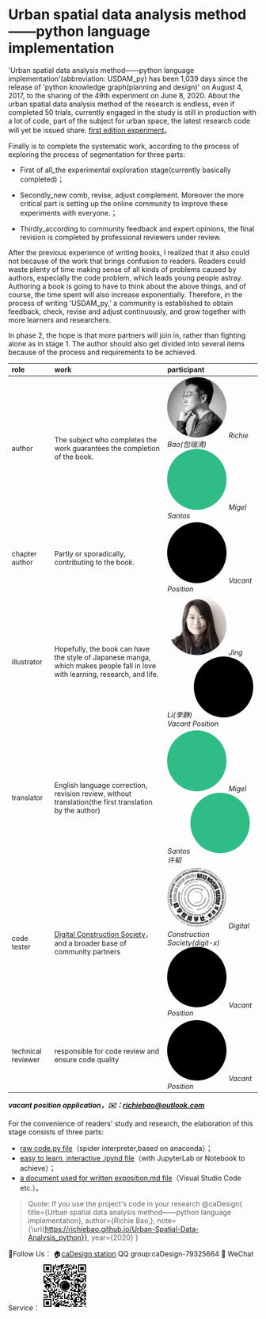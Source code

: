 # Urban spatial data analysis method——python language implementation
'Urban spatial data analysis method——python language implementation'(abbreviation: USDAM_py) has been 1,039 days since the release of 'python knowledge graph(planning and design)' on August 4, 2017, to the sharing of the 49th experiment on June 8, 2020. About the urban spatial data analysis method of the research is endless, even if completed 50 trials, currently engaged in the study is still in production with a lot of code, part of the subject for urban space,  the latest research code will yet be issued share.  [first edition experiment](https://github.com/richieBao/python-urbanPlanning)。

 Finally is to complete the systematic work, according to the process of exploring the process of segmentation for three parts:

* First of all_the experimental exploration stage(currently basically completed)；

* Secondly_new comb, revise, adjust complement. Moreover the more critical part is setting up the online community to improve these experiments with everyone.；

* Thirdly_according to community feedback and expert opinions, the final revision is completed by professional reviewers under review.

After the previous experience of writing books, I realized that it also could not because of the work that brings confusion to readers. Readers could waste plenty of time making sense of all kinds of problems caused by authors, especially the code problem, which leads young people astray.   Authoring a book is going to have to think about the above things, and of course,  the time spent will also increase exponentially.  Therefore, in the process of writing 'USDAM_py,' a community is established to obtain feedback, check, revise and adjust continuously, and grow together with more learners and researchers.


In phase 2, the hope is that more partners will join in, rather than fighting alone as in stage 1. The author should also get divided into several items because of the process and requirements to be achieved.

|role      |      work     |  participant |
|:----------|:-------------|:------|
| author |  The subject who completes the work guarantees the completion of the book. |<a href="url"><img src="./imgs/richie.jpg" height="auto" width="120" style="border-radius:50%" title="caDesign"></a> <em>Richie Bao(包瑞清)</em> <a href="url"><img src="./imgs/occupied.jpg" height="auto" width="120" style="border-radius:50%" title="Migel Santos"></a> <em>Migel Santos</em>|
| chapter author | Partly or sporadically, contributing to the book.  |<a href="url"><img src="./imgs/none.jpg" height="auto" width="120" style="border-radius:50%" title="Vacant Position"></a> <em>Vacant Position</em> |
| illustrator | Hopefully, the book can have the style of Japanese manga, which makes people fall in love with learning, research, and life. |<a href="url"><img src="./imgs/lj.jpg" height="auto" width="120" style="border-radius:50%" title="caDesign"></a> <em>Jing Li(李静)</em> <a href="url"><img src="./imgs/none.jpg" height="auto" width="120" style="border-radius:50%" title="Vacant Position"></a> <em>Vacant Position</em>|
| translator | English language correction, revision review, without translation(the first translation by the author) | <a href="url"><img src="./imgs/occupied.jpg" height="auto" width="120" style="border-radius:50%" title="Migel Santos"></a> <em>Migel Santos</em><a href="url"><img src="./imgs/occupied.jpg" height="auto" width="120" style="border-radius:50%" title="许韬"></a> <em>许韬</em> |
| code tester | [Digital Construction Society](http://digit-x.org/digit/)，and a broader base of community partners |<a href="url"><img src="./imgs/avatar.png" height="auto" width="120" style="border-radius:50%" title="digti-x"></a> <em>Digital Construction Society(digit-x)</em> <a href="url"><img src="./imgs/none.jpg" height="auto" width="120" style="border-radius:50%" title="Vacant Position"></a> <em>Vacant Position</em>|
|technical reviewer |responsible for code review and ensure code quality |<a href="url"><img src="./imgs/none.jpg" height="auto" width="120" style="border-radius:50%" title="Vacant Position"></a> <em>Vacant Position</em> |

***vacant position application，✉️：<em>richiebao@outlook.com</em>***

For the convenience of readers' study and research, the elaboration of this stage consists of three parts:
* [raw code.py file](https://github.com/richieBao/Urban-Spatial-Data-Analysis_python/tree/master/code)（spider interpreter,based on anaconda）；
* [easy to learn, interactive .ipynd file](https://github.com/richieBao/Urban-Spatial-Data-Analysis_python/tree/master/notebook)（with JupyterLab or Notebook to achieve）；
* [a document used for written exposition.md file](https://github.com/richieBao/Urban-Spatial-Data-Analysis_python/tree/master/docs/markdown)（Visual Studio Code etc.）。

> Quote: If you use the project's code in your research
@caDesign{
    title={Urban spatial data analysis method——python language implementation},
    author={Richie Bao,},
    note={\url{https://richiebao.github.io/Urban-Spatial-Data-Analysis_python}},
    year={2020}
}

👀Follow Us：
🏠[caDesign station](http://cadesign.cn/) QQ group:caDesign-79325664      💬 WeChat Service：<a href="url"><img src="./imgs/caDesign.jpg" height="auto" width="100" title="Vacant Position">    






